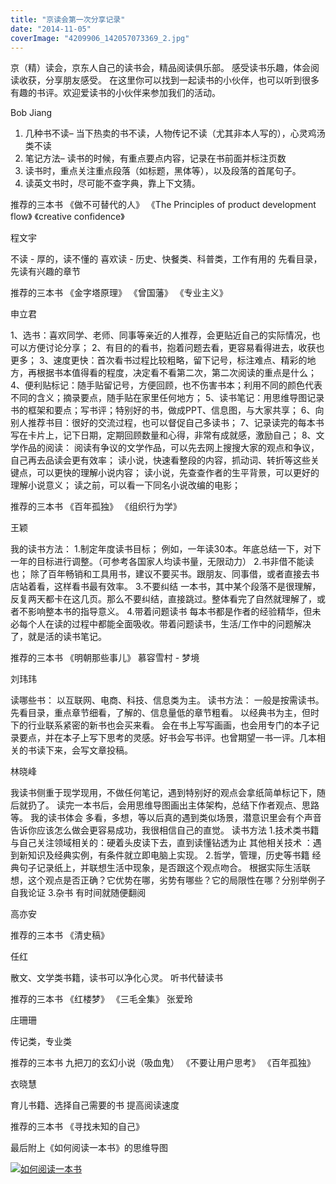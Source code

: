 ```yaml
---
title: "京读会第一次分享记录"
date: "2014-11-05"
coverImage: "4209906_142057073369_2.jpg"
---
```


京（精）读会，京东人自己的读书会，精品阅读俱乐部。 感受读书乐趣，体会阅读收获，分享朋友感受。 在这里你可以找到一起读书的小伙伴，也可以听到很多有趣的书评。欢迎爱读书的小伙伴来参加我们的活动。

Bob Jiang

1. 几种书不读– 当下热卖的书不读，人物传记不读（尤其非本人写的），心灵鸡汤类不读
2. 笔记方法– 读书的时候，有重点要点内容，记录在书前面并标注页数
3. 读书时，重点关注重点段落（如标题，黑体等），以及段落的首尾句子。
4. 读英文书时，尽可能不查字典，靠上下文猜。

推荐的三本书 《做不可替代的人》 《The Principles of product development flow》 《creative confidence》

程文宇

不读 - 厚的，读不懂的 喜欢读 - 历史、快餐类、科普类，工作有用的 先看目录，先读有兴趣的章节

推荐的三本书 《金字塔原理》 《曾国藩》 《专业主义》

申立君

1、选书：喜欢同学、老师、同事等亲近的人推荐，会更贴近自己的实际情况，也可以方便讨论分享； 2、有目的的看书，抱着问题去看，更容易看得进去，收获也更多； 3、速度更快：首次看书过程比较粗略，留下记号，标注难点、精彩的地方，再根据书本值得看的程度，决定看不看第二次，第二次阅读的重点是什么； 4、便利贴标记：随手贴留记号，方便回顾，也不伤害书本；利用不同的颜色代表不同的含义；摘录要点，随手贴在家里任何地方； 5、读书笔记：用思维导图记录书的框架和要点；写书评；特别好的书，做成PPT、信息图，与大家共享； 6、向别人推荐书目：很好的交流过程，也可以督促自己多读书； 7、记录读完的每本书写在卡片上，记下日期，定期回顾数量和心得，非常有成就感，激励自己； 8、文学作品的阅读： 阅读有争议的文学作品，可以先去网上搜搜大家的观点和争议，自己再去品读会更有效率； 读小说，快速看整段的内容，抓动词、转折等这些关键点，可以更快的理解小说内容； 读小说，先查查作者的生平背景，可以更好的理解小说意义； 读之前，可以看一下同名小说改编的电影；

推荐的三本书 《百年孤独》 《组织行为学》

王颖

我的读书方法： 1.制定年度读书目标； 例如，一年读30本。年底总结一下，对下一年的目标进行调整。（可参考各国家人均读书量，无限动力） 2.书非借不能读也； 除了百年畅销和工具用书，建议不要买书。跟朋友、同事借，或者直接去书店站着看，这样看书最有效率。 3.不要纠结 一本书，其中某个段落不是很理解，反复两天都卡在这几页。那么不要纠结，直接跳过。整体看完了自然就理解了，或者不影响整本书的指导意义。 4.带着问题读书 每本书都是作者的经验精华，但未必每个人在读的过程中都能全面吸收。带着问题读书，生活/工作中的问题解决了，就是活的读书笔记。

推荐的三本书 《明朝那些事儿》 慕容雪村 - 梦境

刘玮玮

读哪些书： 以互联网、电商、科技、信息类为主。 读书方法： 一般是按需读书。先看目录，重点章节细看，了解的、信息量低的章节粗看。 以经典书为主，但时下的行业联系紧密的新书也会买来看。 会在书上写写画画，也会用专门的本子记录要点，并在本子上写下思考的灵感。好书会写书评。也曾期望一书一评。几本相关的书读下来，会写文章投稿。

林晓峰

我读书侧重于现学现用，不做任何笔记，遇到特别好的观点会拿纸简单标记下，随后就扔了。 读完一本书后，会用思维导图画出主体架构，总结下作者观点、思路等。 我的读书体会 多看，多想，等以后真的遇到类似场景，潜意识里会有个声音告诉你应该怎么做会更容易成功，我很相信自己的直觉。 读书方法 1.技术类书籍 与自己关注领域相关的：硬着头皮读下去，直到读懂钻透为止 其他相关技术 ：遇到新知识及经典实例，有条件就立即电脑上实现。 2.哲学，管理，历史等书籍 经典句子记录纸上，并联想生活中现象，是否跟这个观点吻合。 根据实际生活联想，这个观点是否正确？它优势在哪，劣势有哪些？它的局限性在哪？分别举例子自我论证 3.杂书 有时间就随便翻阅

高亦安

推荐的三本书 《清史稿》

任红

散文、文学类书籍，读书可以净化心灵。 听书代替读书

推荐的三本书 《红楼梦》 《三毛全集》 张爱玲

庄珊珊

传记类，专业类

推荐的三本书 九把刀的玄幻小说（吸血鬼） 《不要让用户思考》 《百年孤独》

衣晓慧

育儿书籍、选择自己需要的书 提高阅读速度

推荐的三本书 《寻找未知的自己》

最后附上《如何阅读一本书》的思维导图

[![如何阅读一本书](http://bobjiang.com/wp-content/uploads/2014/11/如何阅读一本书-1024x552.png)](http://bobjiang.com/wp-content/uploads/2014/11/如何阅读一本书.png)

